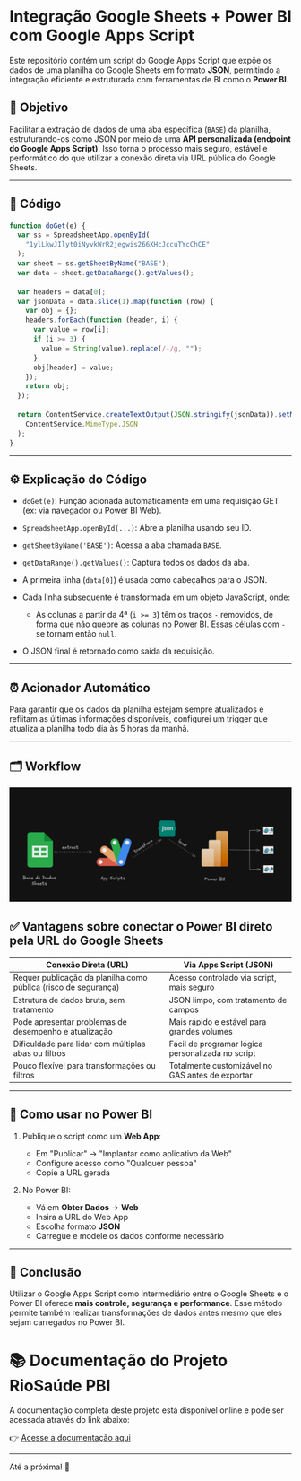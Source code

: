 # Integração Google Sheets + Power BI com Google Apps Script

Este repositório contém um script do Google Apps Script que expõe os dados de uma planilha do Google Sheets em formato **JSON**, permitindo a integração eficiente e estruturada com ferramentas de BI como o **Power BI**.

## 📌 Objetivo

Facilitar a extração de dados de uma aba específica (`BASE`) da planilha, estruturando-os como JSON por meio de uma **API personalizada (endpoint do Google Apps Script)**. Isso torna o processo mais seguro, estável e performático do que utilizar a conexão direta via URL pública do Google Sheets.

---

## 📄 Código

```javascript
function doGet(e) {
  var ss = SpreadsheetApp.openById(
    "1ylLkwJIlyt0iNyvkWrR2jegwis266XHcJccuTYcChCE"
  );
  var sheet = ss.getSheetByName("BASE");
  var data = sheet.getDataRange().getValues();

  var headers = data[0];
  var jsonData = data.slice(1).map(function (row) {
    var obj = {};
    headers.forEach(function (header, i) {
      var value = row[i];
      if (i >= 3) {
        value = String(value).replace(/-/g, "");
      }
      obj[header] = value;
    });
    return obj;
  });

  return ContentService.createTextOutput(JSON.stringify(jsonData)).setMimeType(
    ContentService.MimeType.JSON
  );
}
```

---

## ⚙️ Explicação do Código

- `doGet(e)`: Função acionada automaticamente em uma requisição GET (ex: via navegador ou Power BI Web).
- `SpreadsheetApp.openById(...)`: Abre a planilha usando seu ID.
- `getSheetByName('BASE')`: Acessa a aba chamada `BASE`.
- `getDataRange().getValues()`: Captura todos os dados da aba.
- A primeira linha (`data[0]`) é usada como cabeçalhos para o JSON.
- Cada linha subsequente é transformada em um objeto JavaScript, onde:

  - As colunas a partir da 4ª (`i >= 3`) têm os traços `-` removidos, de forma que não quebre as colunas no Power BI. Essas células com `-` se tornam então `null`.

- O JSON final é retornado como saída da requisição.

---

## ⏰ Acionador Automático

Para garantir que os dados da planilha estejam sempre atualizados e reflitam as últimas informações disponíveis, configurei um trigger que atualiza a planilha todo dia às 5 horas da manhã.

---

## 🗂️ Workflow

![alt text](public/workflow.png)

## ✅ Vantagens sobre conectar o Power BI direto pela URL do Google Sheets

| Conexão Direta (URL)                                            | Via Apps Script (JSON)                            |
| --------------------------------------------------------------- | ------------------------------------------------- |
| Requer publicação da planilha como pública (risco de segurança) | Acesso controlado via script, mais seguro         |
| Estrutura de dados bruta, sem tratamento                        | JSON limpo, com tratamento de campos              |
| Pode apresentar problemas de desempenho e atualização           | Mais rápido e estável para grandes volumes        |
| Dificuldade para lidar com múltiplas abas ou filtros            | Fácil de programar lógica personalizada no script |
| Pouco flexível para transformações ou filtros                   | Totalmente customizável no GAS antes de exportar  |

---

## 🔗 Como usar no Power BI

1. Publique o script como um **Web App**:

   - Em "Publicar" → "Implantar como aplicativo da Web"
   - Configure acesso como "Qualquer pessoa"
   - Copie a URL gerada

2. No Power BI:

   - Vá em **Obter Dados** → **Web**
   - Insira a URL do Web App
   - Escolha formato **JSON**
   - Carregue e modele os dados conforme necessário

---

## 📌 Conclusão

Utilizar o Google Apps Script como intermediário entre o Google Sheets e o Power BI oferece **mais controle, segurança e performance**. Esse método permite também realizar transformações de dados antes mesmo que eles sejam carregados no Power BI.

# 📚 Documentação do Projeto RioSaúde PBI

A documentação completa deste projeto está disponível online e pode ser acessada através do link abaixo:

👉 [Acesse a documentação aqui](https://brenorial.github.io/riosaude_pbi_producao_unidades/)

---

Até a próxima! 🚀


